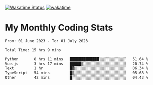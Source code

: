 [![Wakatime Status](https://github.com/noopurphalak/noopurphalak/workflows/wakatime-status-update/badge.svg)](https://github.com/noopurphalak/noopurphalak/actions/workflows/main.yml)
[![wakatime](https://wakatime.com/badge/user/80ace140-ef40-4fdd-b8ed-f3be3d2e1aea.svg)](https://wakatime.com/@80ace140-ef40-4fdd-b8ed-f3be3d2e1aea)

# My Monthly Coding Stats

<!--START_SECTION:waka-->

```txt
From: 01 June 2023 - To: 01 July 2023

Total Time: 15 hrs 9 mins

Python       8 hrs 11 mins   █████████████░░░░░░░░░░░░   51.64 %
Vue.js       3 hrs 17 mins   █████▒░░░░░░░░░░░░░░░░░░░   20.74 %
Text         1 hr            █▓░░░░░░░░░░░░░░░░░░░░░░░   06.34 %
TypeScript   54 mins         █▒░░░░░░░░░░░░░░░░░░░░░░░   05.68 %
Other        42 mins         █░░░░░░░░░░░░░░░░░░░░░░░░   04.43 %
```

<!--END_SECTION:waka-->
